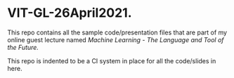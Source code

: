 # VIT-GL-26April2021.

This repo contains all the sample code/presentation files that are part of my online guest lecture named *Machine Learning - The Language and Tool of the Future.*

This repo is indented to be a CI system in place for all the code/slides in here.